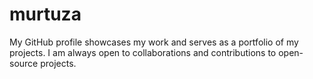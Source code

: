 # murtuza
My GitHub profile showcases my work and serves as a portfolio of my projects. I am always open to collaborations and contributions to open-source projects.
